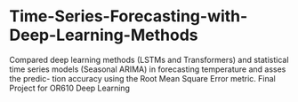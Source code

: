 # Time-Series-Forecasting-with-Deep-Learning-Methods
Compared deep learning methods (LSTMs and Transformers) and statistical time series models (Seasonal ARIMA) in forecasting temperature and asses the predic- tion accuracy using the Root Mean Square Error metric. Final Project for OR610 Deep Learning
